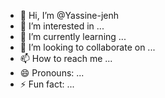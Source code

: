 - 👋 Hi, I’m @Yassine-jenh
- 👀 I’m interested in ...
- 🌱 I’m currently learning ...
- 💞️ I’m looking to collaborate on ...
- 📫 How to reach me ...
- 😄 Pronouns: ...
- ⚡ Fun fact: ...

<!---
Yassine-jenh/Yassine-jenh is a ✨ special ✨ repository because its `README.md` (this file) appears on your GitHub profile.
You can click the Preview link to take a look at your changes.
--->
